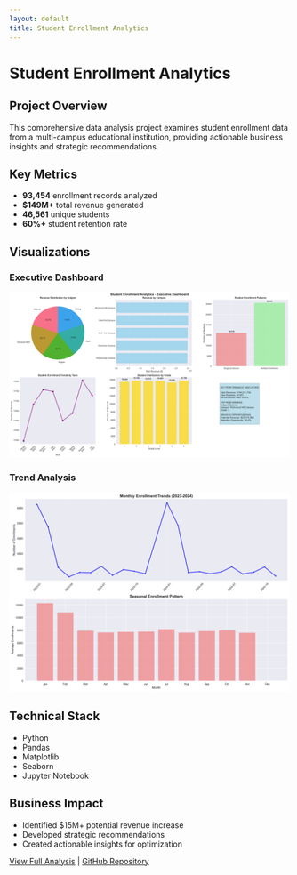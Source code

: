 ```yaml
---
layout: default
title: Student Enrollment Analytics
---
```


# Student Enrollment Analytics

## Project Overview
This comprehensive data analysis project examines student enrollment data from a multi-campus educational institution, providing actionable business insights and strategic recommendations.

## Key Metrics
- **93,454** enrollment records analyzed
- **$149M+** total revenue generated
- **46,561** unique students
- **60%+** student retention rate

## Visualizations

### Executive Dashboard
![Executive Dashboard](executive_dashboard.png)

### Trend Analysis
![Trend Analysis](trend_analysis.png)

## Technical Stack
- Python
- Pandas
- Matplotlib
- Seaborn
- Jupyter Notebook

## Business Impact
- Identified $15M+ potential revenue increase
- Developed strategic recommendations
- Created actionable insights for optimization

[View Full Analysis](analysis.ipynb) | [GitHub Repository](https://github.com/yourusername/student-enrollment-analytics)
